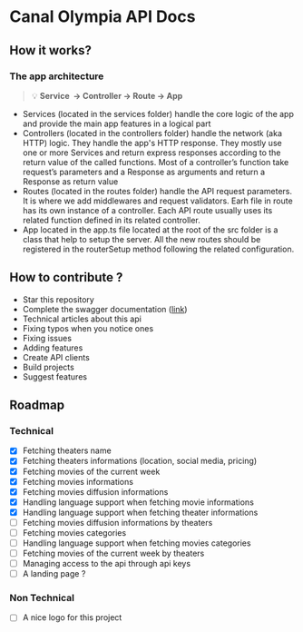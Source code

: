 # Canal Olympia API Docs

## How it works?

### The app architecture


> 💡 **Service  -> Controller -> Route -> App**


- Services (located in the services folder) handle the core logic of the app and provide the main app features in a logical part
- Controllers (located in the controllers folder) handle the network (aka HTTP) logic. They handle the app's HTTP response. They mostly use one or more Services and return express responses according to the return value of the called functions. Most of a controller’s function take request’s parameters and a Response as arguments and return a  Response as return value
- Routes (located in the routes folder) handle the API request parameters. It is where we add middlewares and request validators. Earh file in route has its own instance of a controller. Each API route usually uses its related function defined in its related controller.
- App located in the app.ts file located at the root of the src folder is a class that help to setup the server. All the new routes should be registered in the routerSetup method following the related configuration.

## How to contribute ?

- Star this repository
- Complete the swagger documentation ([link](https://swagger-autogen.github.io/docs/))
- Technical articles about this api
- Fixing typos when you notice ones
- Fixing issues
- Adding features
- Create API clients
- Build projects
- Suggest features

## Roadmap

### Technical

* [X] Fetching theaters name
* [X] Fetching theaters informations (location, social media, pricing)
* [X] Fetching movies of the current week
* [X] Fetching movies informations
* [X] Fetching movies diffusion informations
* [X] Handling language support when fetching movie informations
* [X] Handling language support when fetching theater informations
* [ ] Fetching movies diffusion informations by theaters
* [ ] Fetching movies categories
* [ ] Handling language support when fetching movies categories
* [ ] Fetching movies of the current week by theaters
* [ ] Managing access to the api through api keys
* [ ] A landing page ?

### Non Technical

- [ ] A nice logo for this project
